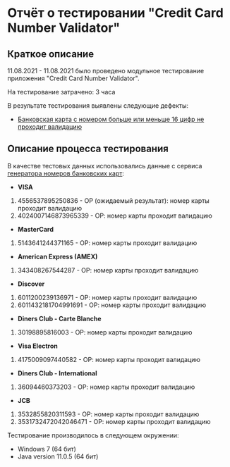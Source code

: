 # Отчёт о тестировании "Credit Card Number Validator"

## Краткое описание

11.08.2021 - 11.08.2021 было проведено модульное тестирование приложения "Credit Card Number Validator".

На тестирование затрачено: 3 часа

В результате тестирования выявлены следующие дефекты:
* [Банковская карта с номером больше или меньше 16 цифр не проходит валидацию](https://github.com/Ksuschka/Credit-Card/issues/1)

## Описание процесса тестирования

В качестве тестовых данных использовались данные с сервиса [генератора номеров банковских карт](https://www.freeformatter.com/credit-card-number-generator-validator.html):
* **VISA**
1. 4556537895250836 - ОР (ожидаемый результат): номер карты проходит валидацию
2. 4024007146873965339 - ОР: номер карты проходит валидацию
* **MasterCard**
1. 5143641244371165 - ОР: номер карты проходит валидацию
* **American Express (AMEX)**
1. 343408267544287 - ОР: номер карты проходит валидацию
* **Discover**
1. 6011200239136971 - ОР: номер карты проходит валидацию
2. 6011432181704991691 - ОР: номер карты проходит валидацию
* **Diners Club - Carte Blanche**
1. 30198895816003 - ОР: номер карты проходит валидацию
* **Visa Electron**
1. 4175009097440582 - ОР: номер карты проходит валидацию
* **Diners Club - International**
1. 36094460373203 - ОР: номер карты проходит валидацию
* **JCB**
1. 3532855820311593 - ОР: номер карты проходит валидацию
2. 3531732472042046471 - ОР: номер карты проходит валидацию

Тестирование производилось в следующем окружении:
* Windows 7 (64 бит)
* Java version 11.0.5 (64 бит)
